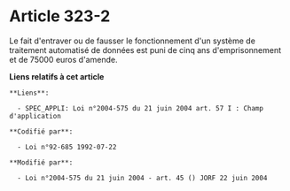 # Article 323-2

Le fait d'entraver ou de fausser le fonctionnement d'un système de traitement automatisé de données est puni de cinq ans
d'emprisonnement et de 75000 euros d'amende.

**Liens relatifs à cet article**

	**Liens**:

	  - SPEC_APPLI: Loi n°2004-575 du 21 juin 2004 art. 57 I : Champ d'application

	**Codifié par**:

	  - Loi n°92-685 1992-07-22

	**Modifié par**:

	  - Loi n°2004-575 du 21 juin 2004 - art. 45 () JORF 22 juin 2004
